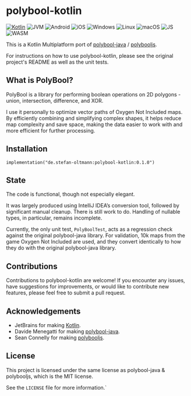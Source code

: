 # polybool-kotlin

[![Kotlin](https://img.shields.io/badge/kotlin-2.2.10-blue.svg?logo=kotlin)](httpw://kotlinlang.org)
![JVM](https://img.shields.io/badge/-JVM-gray.svg?style=flat)
![Android](https://img.shields.io/badge/-Android-gray.svg?style=flat)
![iOS](https://img.shields.io/badge/-iOS-gray.svg?style=flat)
![Windows](https://img.shields.io/badge/-Windows-gray.svg?style=flat)
![Linux](https://img.shields.io/badge/-Linux-gray.svg?style=flat)
![macOS](https://img.shields.io/badge/-macOS-gray.svg?style=flat)
![JS](https://img.shields.io/badge/-JS-gray.svg?style=flat)
![WASM](https://img.shields.io/badge/-WASM-gray.svg?style=flat)

This is a Kotlin Multiplatform port of
[polybool-java](https://github.com/Menecats/polybool-java) / [polybooljs](https://github.com/velipso/polybooljs).

For instructions on how to use polybool-kotlin, please see the original
project's README as well as the unit tests.

## What is PolyBool?

PolyBool is a library for performing boolean operations on 2D polygons - union,
intersection, difference, and XOR.

I use it personally to optimize vector paths of Oxygen Not Included maps.
By efficiently combining and simplifying complex shapes, it helps reduce
map complexity and save space, making the data easier to work with and
more efficient for further processing.

## Installation

```
implementation("de.stefan-oltmann:polybool-kotlin:0.1.0")
```

## State

The code is functional, though not especially elegant.

It was largely produced using IntelliJ IDEA’s conversion tool, followed by significant manual cleanup.
There is still work to do. Handling of nullable types, in particular, remains incomplete.

Currently, the only unit test, `PolyBoolTest`, acts as a regression check against the original polybool-java library.
For validation, 10k maps from the game Oxygen Not Included are used, and they convert identically to how they do with the original polybool-java library.

## Contributions

Contributions to polybool-kotlin are welcome! If you encounter any issues,
have suggestions for improvements, or would like to contribute new features,
please feel free to submit a pull request.

## Acknowledgements

* JetBrains for making [Kotlin](https://kotlinlang.org).
* Davide Menegatti for making [polybool-java](https://github.com/Menecats/polybool-java).
* Sean Connelly for making [polybooljs](https://github.com/velipso/polybooljs).

## License

This project is licensed under the same license as polybool-java & polybooljs, which is the MIT license.

See the `LICENSE` file for more information.`
